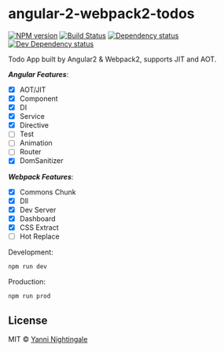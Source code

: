 # angular-2-webpack2-todos 
[![NPM version][npm-image]][npm-url] [![Build Status][travis-image]][travis-url] [![Dependency status][david-dm-image]][david-dm-url] [![Dev Dependency status][david-dm-dev-image]][david-dm-dev-url]

Todo App built by Angular2 & Webpack2, supports JIT and AOT.

***Angular Features***:

 - [x] AOT/JIT
 - [x] Component
 - [x] DI
 - [x] Service
 - [x] Directive
 - [ ] Test
 - [ ] Animation
 - [ ] Router
 - [x] DomSanitizer

***Webpack Features***:

 - [x] Commons Chunk
 - [x] Dll
 - [x] Dev Server
 - [x] Dashboard
 - [x] CSS Extract
 - [ ] Hot Replace

Development:

```sh
npm run dev
```

Production:

```sh
npm run prod
```

## License

MIT © [Yanni Nightingale](http://yanni4night.com)

[npm-url]: https://npmjs.org/package/angular2-webpack2-todos
[npm-image]: http://img.shields.io/npm/v/angular2-webpack2-todos.svg
[travis-url]: https://travis-ci.org/yanni4night/angular2-webpack2-todos
[travis-image]: http://img.shields.io/travis/yanni4night/angular2-webpack2-todos.svg
[david-dm-url]:https://david-dm.org/yanni4night/angular2-webpack2-todos
[david-dm-image]:https://david-dm.org/yanni4night/angular2-webpack2-todos.svg
[david-dm-dev-url]:https://david-dm.org/yanni4night/angular2-webpack2-todos#type=dev
[david-dm-dev-image]:https://david-dm.org/yanni4night/angular2-webpack2-todos/dev-status.svg
